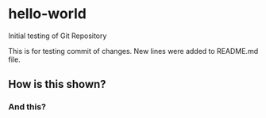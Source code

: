 # hello-world
Initial testing of Git Repository

This is for testing commit of changes.
New lines were added to README.md file.
## How is this shown?
### And this?
